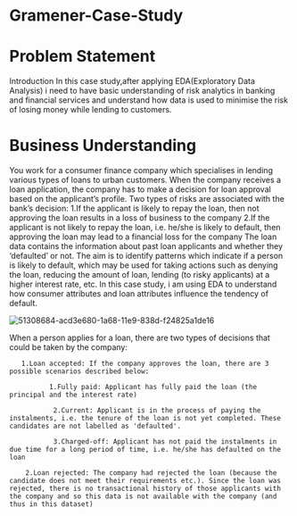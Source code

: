 # Gramener-Case-Study
# Problem Statement


Introduction
In this case study,after applying EDA(Exploratory Data Analysis) i need to have basic understanding of risk analytics in banking and financial services and understand how data is used to minimise the risk of losing money while lending to customers.

# Business Understanding
You work for a consumer finance company which specialises in lending various types of loans to urban customers. When the company receives a loan application, the company has to make a decision for loan approval based on the applicant’s profile. Two types of risks are associated with the bank’s decision:
1.If the applicant is likely to repay the loan, then not approving the loan results in a loss of business to the company
2.If the applicant is not likely to repay the loan, i.e. he/she is likely to default, then approving the loan may lead to a financial loss for the company
The loan data contains the information about past loan applicants and whether they ‘defaulted’ or not. The aim is to identify patterns which indicate if a person is likely to default, which may be used for taking actions such as denying the loan, reducing the amount of loan, lending (to risky applicants) at a higher interest rate, etc. In this case study, i am using EDA to understand how consumer attributes and loan attributes influence the tendency of default.


![51308684-acd3e680-1a68-11e9-838d-f24825a1de16](https://user-images.githubusercontent.com/124515595/218508542-5ef9c138-6c79-4bbf-8c61-3f17f13910c0.png)

When a person applies for a loan, there are two types of decisions that could be taken by the company:

       1.Loan accepted: If the company approves the loan, there are 3 possible scenarios described below:
              
              1.Fully paid: Applicant has fully paid the loan (the principal and the interest rate)
               
               2.Current: Applicant is in the process of paying the instalments, i.e. the tenure of the loan is not yet completed. These candidates are not labelled as 'defaulted'.
               
               3.Charged-off: Applicant has not paid the instalments in due time for a long period of time, i.e. he/she has defaulted on the loan
        
        2.Loan rejected: The company had rejected the loan (because the candidate does not meet their requirements etc.). Since the loan was rejected, there is no transactional history of those applicants with the company and so this data is not available with the company (and thus in this dataset)

